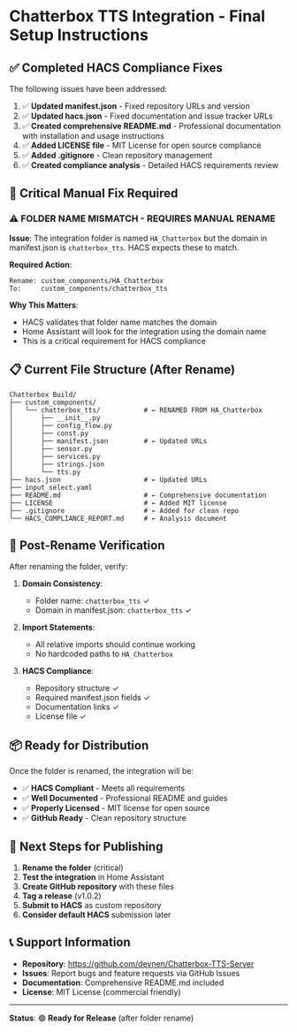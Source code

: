 # Chatterbox TTS Integration - Final Setup Instructions

## ✅ **Completed HACS Compliance Fixes**

The following issues have been addressed:

1. ✅ **Updated manifest.json** - Fixed repository URLs and version
2. ✅ **Updated hacs.json** - Fixed documentation and issue tracker URLs  
3. ✅ **Created comprehensive README.md** - Professional documentation with installation and usage instructions
4. ✅ **Added LICENSE file** - MIT License for open source compliance
5. ✅ **Added .gitignore** - Clean repository management
6. ✅ **Created compliance analysis** - Detailed HACS requirements review

## 🔧 **Critical Manual Fix Required**

### ⚠️ **FOLDER NAME MISMATCH - REQUIRES MANUAL RENAME**

**Issue**: The integration folder is named `HA_Chatterbox` but the domain in manifest.json is `chatterbox_tts`. HACS expects these to match.

**Required Action**: 
```
Rename: custom_components/HA_Chatterbox 
To:     custom_components/chatterbox_tts
```

**Why This Matters**: 
- HACS validates that folder name matches the domain
- Home Assistant will look for the integration using the domain name
- This is a critical requirement for HACS compliance

## 📋 **Current File Structure (After Rename)**

```
Chatterbox Build/
├── custom_components/
│   └── chatterbox_tts/           # ← RENAMED FROM HA_Chatterbox
│       ├── __init__.py
│       ├── config_flow.py
│       ├── const.py
│       ├── manifest.json         # ← Updated URLs
│       ├── sensor.py
│       ├── services.py
│       ├── strings.json
│       └── tts.py
├── hacs.json                     # ← Updated URLs
├── input_select.yaml
├── README.md                     # ← Comprehensive documentation
├── LICENSE                       # ← Added MIT license
├── .gitignore                    # ← Added for clean repo
└── HACS_COMPLIANCE_REPORT.md     # ← Analysis document
```

## 🚀 **Post-Rename Verification**

After renaming the folder, verify:

1. **Domain Consistency**: 
   - Folder name: `chatterbox_tts` ✓
   - Domain in manifest.json: `chatterbox_tts` ✓

2. **Import Statements**: 
   - All relative imports should continue working
   - No hardcoded paths to `HA_Chatterbox`

3. **HACS Compliance**:
   - Repository structure ✓
   - Required manifest.json fields ✓
   - Documentation links ✓
   - License file ✓

## 📦 **Ready for Distribution**

Once the folder is renamed, the integration will be:

- ✅ **HACS Compliant** - Meets all requirements
- ✅ **Well Documented** - Professional README and guides
- ✅ **Properly Licensed** - MIT license for open source
- ✅ **GitHub Ready** - Clean repository structure

## 🎯 **Next Steps for Publishing**

1. **Rename the folder** (critical)
2. **Test the integration** in Home Assistant
3. **Create GitHub repository** with these files
4. **Tag a release** (v1.0.2)
5. **Submit to HACS** as custom repository
6. **Consider default HACS** submission later

## 📞 **Support Information**

- **Repository**: https://github.com/devnen/Chatterbox-TTS-Server
- **Issues**: Report bugs and feature requests via GitHub Issues
- **Documentation**: Comprehensive README.md included
- **License**: MIT License (commercial friendly)

---

**Status**: 🟢 **Ready for Release** (after folder rename)
